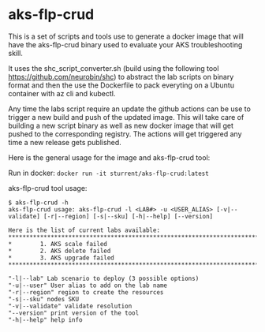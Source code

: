 # aks-flp-crud
This is a set of scripts and tools use to generate a docker image that will have the aks-flp-crud binary used to evaluate your AKS troubleshooting skill.

It uses the shc_script_converter.sh (build using the following tool https://github.com/neurobin/shc) to abstract the lab scripts on binary format and then the use the Dockerfile to pack everyting on a Ubuntu container with az cli and kubectl.

Any time the labs script require an update the github actions can be use to trigger a new build and push of the updated image. This will take care of building a new script binary as well as new docker image that will get pushed to the corresponding registry. The actions will get triggered any time a new release gets published.

Here is the general usage for the image and aks-flp-crud tool:

Run in docker: `docker run -it sturrent/aks-flp-crud:latest`

aks-flp-crud tool usage:
```
$ aks-flp-crud -h
aks-flp-crud usage: aks-flp-crud -l <LAB#> -u <USER_ALIAS> [-v|--validate] [-r|--region] [-s|--sku] [-h|--help] [--version]

Here is the list of current labs available:
*************************************************************************************
*        1. AKS scale failed
*        2. AKS delete failed
*        3. AKS upgrade failed
*************************************************************************************

"-l|--lab" Lab scenario to deploy (3 possible options)
"-u|--user" User alias to add on the lab name
"-r|--region" region to create the resources
"-s|--sku" nodes SKU
"-v|--validate" validate resolution
"--version" print version of the tool
"-h|--help" help info
```
